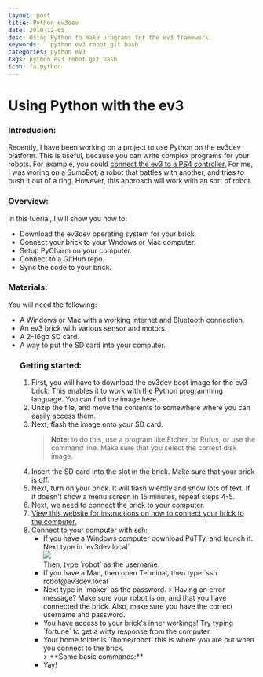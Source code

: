 ```yaml
---
layout: post	
title: Python ev3dev
date: 2019-12-05
desc: Using Python to make programs for the ev3 framework.
keywords:	python ev3 robot git bash
categories: python ev3
tags: python ev3 robot git bash
icon: fa-python
---
```

# Using Python with the ev3
### Introducion:
Recently, I have been working on a project to use Python on the ev3dev platform. This is useful, because you can write complex programs for your robots. For example, you could [connect the ev3 to a PS4 controller.](https://by-the-w3i.github.io/2018/01/03/EV3-PS4-controller/) For me, I was woring on a SumoBot, a robot that battles with another, and tries to push it out of a ring. However, this approach will work with an sort of robot.
### Overview:
In this tuorial, I will show you how to:
	<ul><li>Download the ev3dev operating system for your brick.
	</li><li>Connect your brick to your Wndows or Mac computer.
	</li><li>Setup PyCharm on your computer.
	</li><li>Connect to a GitHub repo.
	</li><li>Sync the code to your brick.</li></ul>
### Materials:
You will need the following:
	<ul><li>A Windows or Mac with a working Internet and Bluetooth connection.
	</li><li>An ev3 brick with various sensor and motors.
	</li><li>A 2-16gb SD card.
	</li><li>A way to put the SD card into your computer.</li>
### Getting started:
1. First, you will have to download the ev3dev boot image for the ev3 brick. This enables it to work with the Python programming language. You can find the image here.
2. Unzip the file, and move the contents to somewhere where you can easily access them.
3. Next, flash the image onto your SD card.
	> **Note:** to do this, use a program like Etcher, or Rufus, or use the command line. Make sure that you select the correct disk image.
4. Insert the SD card into the slot in the brick. Make sure that your brick is off.
5. Next, turn on your brick. It will flash wierdly and show lots of text. If it doesn't show a menu screen in 15 minutes, repeat steps 4-5.
6. Next, we need to connect the brick to your computer.
7. [View this website for instructions on how to connect your brick to the computer.](https://www.ev3dev.org/docs/tutorials/connecting-to-the-internet-via-bluetooth/)
8. Connect to your computer with ssh:
	<ul><li>If you have a Windows computer download PuTTy, and launch it. Next type in `ev3dev.local`<br><img src="/static/assets/img/putty.png)"></img><br>Then, type `robot` as the username.
		</li><li>If you have a Mac, then open Terminal, then type `ssh robot@ev3dev.local`
		</li><li>Next type in `maker` as the password.
			> Having an error message? Make sure your robot is on, and that you have connected the brick. Also, make sure you have the correct username and password.
		</li><li>You have access to your brick's inner workings! Try typing `fortune` to get a witty response from the computer.
		</li><li>Your home folder is `/home/robot` this is where you are put when you connect to the brick.
			<br>> **Some basic commands:**
		</li><li>Yay!</li></ul>

